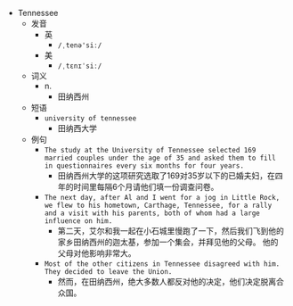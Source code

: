 - Tennessee
  - 发音
    - 英
      - `/ˌtenə'siː/`
    - 美
      - `/ˌtɛnɪˈsiː/`
  - 词义
    - n.
      - 田纳西州
  - 短语
    - `university of tennessee`
      - 田纳西大学 
  - 例句
    - `The study at the University of Tennessee selected 169 married couples under the age of 35 and asked them to fill in questionnaires every six months for four years.`
      - 田纳西州大学的这项研究选取了169对35岁以下的已婚夫妇，在四年的时间里每隔6个月请他们填一份调查问卷。
    - `The next day, after Al and I went for a jog in Little Rock, we flew to his hometown, Carthage, Tennessee, for a rally and a visit with his parents, both of whom had a large influence on him.`
      - 第二天，艾尔和我一起在小石城里慢跑了一下，然后我们飞到他的家乡田纳西州的迦太基，参加一个集会，并拜见他的父母。 他的父母对他影响非常大。
    - `Most of the other citizens in Tennessee disagreed with him. They decided to leave the Union.`
      - 然而，在田纳西州，绝大多数人都反对他的决定，他们决定脱离合众国。

